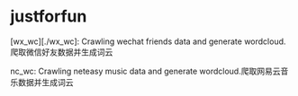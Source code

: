 # justforfun
[wx_wc][./wx_wc]: Crawling wechat friends data and generate wordcloud. 爬取微信好友数据并生成词云

nc_wc: Crawling neteasy music data and generate wordcloud.爬取网易云音乐数据并生成词云
